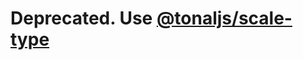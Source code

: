 # Deprecated. Use [@tonaljs/scale-type](https://github.com/tonaljs/tonal/tree/master/packages/scale-type)
